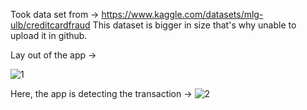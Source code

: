 Took data set from -> https://www.kaggle.com/datasets/mlg-ulb/creditcardfraud
This dataset is bigger in size that's why unable to upload it in github.

Lay out of the app ->

![1](https://github.com/fuchsialab/Credit-Card-Fraud-Detection-using-ML/assets/49267178/9e9399a7-7b10-4ed8-8e70-918b179bced4)

Here, the app is detecting the transaction ->
![2](https://github.com/fuchsialab/Credit-Card-Fraud-Detection-using-ML/assets/49267178/1db00211-56ea-48ab-b863-17a587ba2645)
